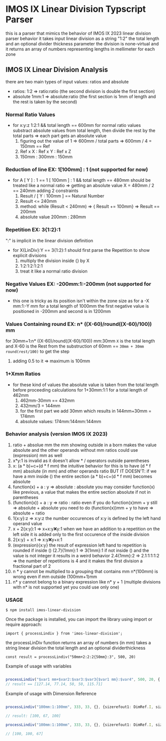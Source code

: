 # IMOS IX Linear Division Typscript Parser

this is a parser that mimics the behavior of IMOS IX 2023 linear division parser behavior 
it takes input linear division as a string "1:2" the total length
and an optional divider thickness parameter the division is none-virtual and it returns 
an array of numbers representing lengths in mellimeter for each zone

## IMOS IX Linear Division Analysis

there are two main types of input values: ratios and absolute
- ratios: 1:2 => ratio:ratio (the second division is double the first section)
- absolute 1mm:1 => absolute:ratio  (the first section is 1mm of length and the rest is taken by the second)

### Normal Ratio Values
- for x:y:z 1:2:1 && total length == 600mm
	for normal ratio values substract absolute values from total length, then divide the rest by the total parts => each part gets an absolute value
	1) figuring out the value of 1 => 600mm / total parts => 600mm / 4 = 150mm == Ref
	2) Ref x X : Ref x Y : Ref x Z
	3) 150mm : 300mm : 150mm

### Reduction of line EX: 1[100mm] : 1 (not supported for now)
- for A [ Y ] : 1 == 1 [ 100mm ] : 1 && total length == 480mm
	should be treated like a normal ratio => getting an absolute value X = 480mm / 2 == 240mm
	adding 2 constraints 
	1) Result / [ Y : 100mm ] == Natural Number
	2) Result <= 240mm
	3) method: while (Result < 240mm) => { Result += 100mm} => Result == 200mm
	4) absolute value 200mm : 280mm

### Repetition EX: 3{1:2}:1
":" is implicit in the linear division definition 
- for X{LinDiv}:Y == 3{1:2}:1
	should first parse the Repetition to show explicit divisions
	1) multiply the division inside {} by X 
	2) 1:2:1:2:1:2:1
	3) treat it like a normal ratio division

### Negative Values EX: -200mm:1:-200mm (not supported for now)
- this one is tricky as its position isn't within the zone size as for a -X mm:1:-Y mm for a total length of 1000mm the first negative value is positioned in -200mm and second is in 1200mm 

### Values Containing round EX: n* ((X-60)/round((X-60)/100)) mm
 for 30mm+1:n* ((X-60)/round((X-60)/100)) mm:30mm
   `X` is the total length and X-60 is the Rest from the substruction of 60mm == `30mm + 30mm`
   `round(rest/100)` to get the step 
   1) adding 0.5 to it => maximum is 100mm

### 1+Xmm Ratios
- for these kind of values the absolute value is taken from the total length before proceeding calculations 
  for 1+30mm:1:1 for a total length of 462mm
  1) 462mm-30mm == 432mm
  2) 432mm/3 = 144mm
  3) for the first part we add 30mm which results in 144mm+30mm = 174mm
  4) absolute values: 174mm:144mm:144mm

### Behavior analysis (version IMOS IX 2023)

1) ratio + absolue mm 
    the mm showing outside in a born makes the value absolute and the other operands without mm ratios
    could use (expression) mm as well
2) x*y:1 is invalid as it doesn't allow * / operators outside parentheses
3) x: (a * b)+c+(d * f mm) 
    the intuitive behavior for this is to have (d * f mm) absolute (in mm) and other operands ratio
    BUT IT DOESN'T: if we have a mm inside () the entire section (a * b)+c+(d * f mm) becomes absolute
4) function(x) + a : y => absolute : absolute
    you may consider function(x) like previous, a value that makes the entire section absolute if not in parentheses
5) (function(x)) + a : y => ratio : ratio
    even if you do function(x)mm + y still => absolute + absolute
    you need to do (function(x))mm + y to have => absolute + ratio
6) 1{x:y}:z => x:y:z the number occurences of x:y is defined by the left hand operand value
7) x + 2{x:y}:1 => x+x:y:x:y:1 
    when we have an addition to a repetition on the left side it is added only to the first occurence of 
    the inside division
8) 2{x:y} + x:1 => x:y:x:y+x:1
9) (expression){x:y} 
    the result of expression left hand to repetition is rounded if inside ()
    (2.7){1mm}:1 => 3{1mm}:1
    if not inside () and the value is not integer it results in a weird behavior
    2.4{1mm}:2 => 2.1:1:1:1:2 => the number of repetitions is 4 and it makes the first division 
    a fractional part of 2
10) n * y cannot be multiplied to a grouping that contains mm n*(100mm) is wrong even if mm outside (100mm+1)mm
11) n* y cannot belong to a binary expression like n* y + 1 (multiple divisions with n* is not supported yet you could use only one)

### USAGE

```$ npm install imos-linear-division```

Once the package is installed, you can import the library using import or require approach:

```
import { processLindiv } from 'imos-linear-division';

```

the processLinDiv function returns an array of numbers (in mm)
takes a string linear division
the total length 
and an optional dividerthickness

```
const result = processLindiv("50mm+2:2:2{50mm}:3", 500, 20)

```

Example of usage with variables

```typescript

processLindiv("$var1 mm+$var2:$var3:$var3{$var1 mm}:$var4", 500, 20, { var1: 50, var2: 2, var3: 2, var4: 3 })
// result == [127.14, 77.14, 50, 50, 115.71]

```

Example of usage with Dimension Reference

```typescript

processLindiv("100mm:1:100mm", 333, 33, {}, {sizerefout1: DimRef.I, sizerefedg1: DimRef.I, sizerefmid: DimRef.I, sizerefedg2: DimRef.I, sizerefout2: DimRef.I})

// result: [100, 67, 100]

processLindiv("100mm:1:100mm", 333, 33, {}, {sizerefout1: DimRef.I, sizerefedg1: DimRef.I, sizerefmid: DimRef.I, sizerefedg2: DimRef.O, sizerefout2: DimRef.I})

// [100, 100, 67]

```





